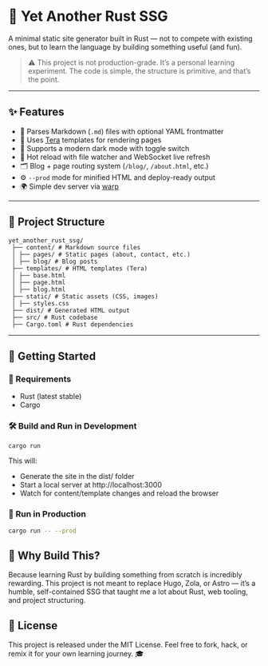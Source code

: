 # 🦀 Yet Another Rust SSG

A minimal static site generator built in Rust — not to compete with existing ones, but to learn the language by building something useful (and fun).

> ⚠️ This project is not production-grade. It’s a personal learning experiment.
> The code is simple, the structure is primitive, and that’s the point.

---

## ✨ Features

- 📝 Parses Markdown (`.md`) files with optional YAML frontmatter
- 🧠 Uses [Tera](https://tera.netlify.app/) templates for rendering pages
- 🌙 Supports a modern dark mode with toggle switch
- 🔁 Hot reload with file watcher and WebSocket live refresh
- 🗂️ Blog + page routing system (`/blog/`, `/about.html`, etc.)
- ⚙️ `--prod` mode for minified HTML and deploy-ready output
- 🌍 Simple dev server via [warp](https://github.com/seanmonstar/warp)

---

## 📂 Project Structure

```
yet_another_rust_ssg/
 ├── content/ # Markdown source files
 │ ├── pages/ # Static pages (about, contact, etc.)
 │ ├── blog/ # Blog posts
 ├── templates/ # HTML templates (Tera)
 │ ├── base.html
 │ ├── page.html
 │ ├── blog.html
 ├── static/ # Static assets (CSS, images)
 │ ├── styles.css
 ├── dist/ # Generated HTML output
 ├── src/ # Rust codebase
 ├── Cargo.toml # Rust dependencies
```

---

## 🚀 Getting Started

### 🔧 Requirements

- Rust (latest stable)
- Cargo

### 🛠️ Build and Run in Development

```bash
cargo run
```
This will:

-    Generate the site in the dist/ folder
-    Start a local server at http://localhost:3000
-    Watch for content/template changes and reload the browser

### 🧪 Run in Production

```bash
cargo run -- --prod
```

## 🧠 Why Build This?

Because learning Rust by building something from scratch is incredibly rewarding. This project is not meant to replace Hugo, Zola, or Astro — it’s a humble, self-contained SSG that taught me a lot about Rust, web tooling, and project structuring.

## 🐾 License

This project is released under the MIT License.
Feel free to fork, hack, or remix it for your own learning journey. 🎓